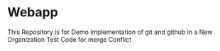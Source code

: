 # Webapp
This Repository is for Demo Implementation of git and github in a New Organization
Test Code for merge Conflict
